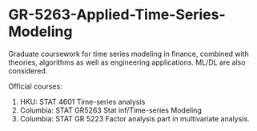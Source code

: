 # GR-5263-Applied-Time-Series-Modeling
Graduate coursework for time series modeling in finance, combined with theories, algorithms as well as engineering applications. ML/DL are also considered.

Official courses:
1. HKU: STAT 4601 Time-series analysis
2. Columbia: STAT GR5263 Stat inf/Time-series Modeling
3. Columbia: STAT GR 5223 Factor analysis part in multivariate analysis.

